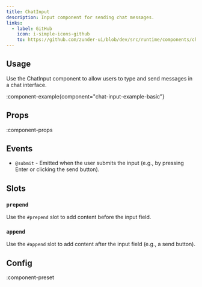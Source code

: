 ```yaml
---
title: ChatInput
description: Input component for sending chat messages.
links:
  - label: GitHub
    icon: i-simple-icons-github
    to: https://github.com/zunder-ui/blob/dev/src/runtime/components/chat/ChatInput.vue
---
```


## Usage

Use the ChatInput component to allow users to type and send messages in a chat interface.

:component-example{component="chat-input-example-basic"}

## Props

:component-props

## Events

- `@submit` - Emitted when the user submits the input (e.g., by pressing Enter or clicking the send button).

## Slots

### `prepend`

Use the `#prepend` slot to add content before the input field.

### `append`

Use the `#append` slot to add content after the input field (e.g., a send button).

## Config

:component-preset